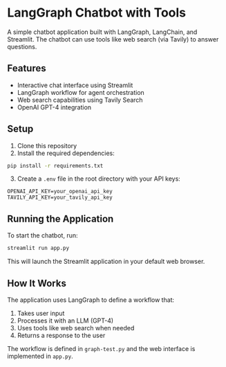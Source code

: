 # LangGraph Chatbot with Tools

A simple chatbot application built with LangGraph, LangChain, and Streamlit. The chatbot can use tools like web search (via Tavily) to answer questions.

## Features

- Interactive chat interface using Streamlit
- LangGraph workflow for agent orchestration
- Web search capabilities using Tavily Search
- OpenAI GPT-4 integration

## Setup

1. Clone this repository
2. Install the required dependencies:

```bash
pip install -r requirements.txt
```

3. Create a `.env` file in the root directory with your API keys:

```
OPENAI_API_KEY=your_openai_api_key
TAVILY_API_KEY=your_tavily_api_key
```

## Running the Application

To start the chatbot, run:

```bash
streamlit run app.py
```

This will launch the Streamlit application in your default web browser.

## How It Works

The application uses LangGraph to define a workflow that:

1. Takes user input
2. Processes it with an LLM (GPT-4)
3. Uses tools like web search when needed
4. Returns a response to the user

The workflow is defined in `graph-test.py` and the web interface is implemented in `app.py`.
